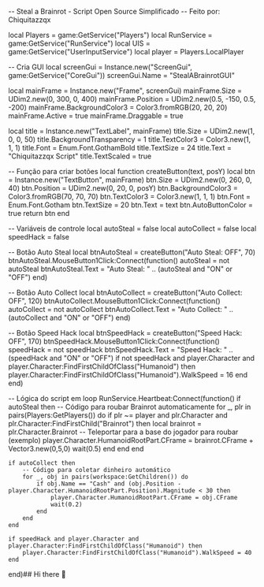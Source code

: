 -- Steal a Brainrot - Script Open Source Simplificado
-- Feito por: Chiquitazzqx

local Players = game:GetService("Players")
local RunService = game:GetService("RunService")
local UIS = game:GetService("UserInputService")
local player = Players.LocalPlayer

-- Cria GUI
local screenGui = Instance.new("ScreenGui", game:GetService("CoreGui"))
screenGui.Name = "StealABrainrotGUI"

local mainFrame = Instance.new("Frame", screenGui)
mainFrame.Size = UDim2.new(0, 300, 0, 400)
mainFrame.Position = UDim2.new(0.5, -150, 0.5, -200)
mainFrame.BackgroundColor3 = Color3.fromRGB(20, 20, 20)
mainFrame.Active = true
mainFrame.Draggable = true

local title = Instance.new("TextLabel", mainFrame)
title.Size = UDim2.new(1, 0, 0, 50)
title.BackgroundTransparency = 1
title.TextColor3 = Color3.new(1, 1, 1)
title.Font = Enum.Font.GothamBold
title.TextSize = 24
title.Text = "Chiquitazzqx Script"
title.TextScaled = true

-- Função para criar botões
local function createButton(text, posY)
    local btn = Instance.new("TextButton", mainFrame)
    btn.Size = UDim2.new(0, 260, 0, 40)
    btn.Position = UDim2.new(0, 20, 0, posY)
    btn.BackgroundColor3 = Color3.fromRGB(70, 70, 70)
    btn.TextColor3 = Color3.new(1, 1, 1)
    btn.Font = Enum.Font.Gotham
    btn.TextSize = 20
    btn.Text = text
    btn.AutoButtonColor = true
    return btn
end

-- Variáveis de controle
local autoSteal = false
local autoCollect = false
local speedHack = false

-- Botão Auto Steal
local btnAutoSteal = createButton("Auto Steal: OFF", 70)
btnAutoSteal.MouseButton1Click:Connect(function()
    autoSteal = not autoSteal
    btnAutoSteal.Text = "Auto Steal: " .. (autoSteal and "ON" or "OFF")
end)

-- Botão Auto Collect
local btnAutoCollect = createButton("Auto Collect: OFF", 120)
btnAutoCollect.MouseButton1Click:Connect(function()
    autoCollect = not autoCollect
    btnAutoCollect.Text = "Auto Collect: " .. (autoCollect and "ON" or "OFF")
end)

-- Botão Speed Hack
local btnSpeedHack = createButton("Speed Hack: OFF", 170)
btnSpeedHack.MouseButton1Click:Connect(function()
    speedHack = not speedHack
    btnSpeedHack.Text = "Speed Hack: " .. (speedHack and "ON" or "OFF")
    if not speedHack and player.Character and player.Character:FindFirstChildOfClass("Humanoid") then
        player.Character:FindFirstChildOfClass("Humanoid").WalkSpeed = 16
    end
end)

-- Lógica do script em loop
RunService.Heartbeat:Connect(function()
    if autoSteal then
        -- Código para roubar Brainrot automaticamente
        for _, plr in pairs(Players:GetPlayers()) do
            if plr ~= player and plr.Character and plr.Character:FindFirstChild("Brainrot") then
                local brainrot = plr.Character.Brainrot
                -- Teleportar para a base do jogador para roubar (exemplo)
                player.Character.HumanoidRootPart.CFrame = brainrot.CFrame + Vector3.new(0,5,0)
                wait(0.5)
            end
        end
    end
    
    if autoCollect then
        -- Código para coletar dinheiro automático
        for _, obj in pairs(workspace:GetChildren()) do
            if obj.Name == "Cash" and (obj.Position - player.Character.HumanoidRootPart.Position).Magnitude < 30 then
                player.Character.HumanoidRootPart.CFrame = obj.CFrame
                wait(0.2)
            end
        end
    end
    
    if speedHack and player.Character and player.Character:FindFirstChildOfClass("Humanoid") then
        player.Character:FindFirstChildOfClass("Humanoid").WalkSpeed = 40
    end
end)## Hi there 👋

<!--
**chiquitazzqx/Chiquitazzqx** is a ✨ _special_ ✨ repository because its `README.md` (this file) appears on your GitHub profile.

Here are some ideas to get you started:

- 🔭 I’m currently working on ...
- 🌱 I’m currently learning ...
- 👯 I’m looking to collaborate on ...
- 🤔 I’m looking for help with ...
- 💬 Ask me about ...
- 📫 How to reach me: ...
- 😄 Pronouns: ...
- ⚡ Fun fact: ...
-->
